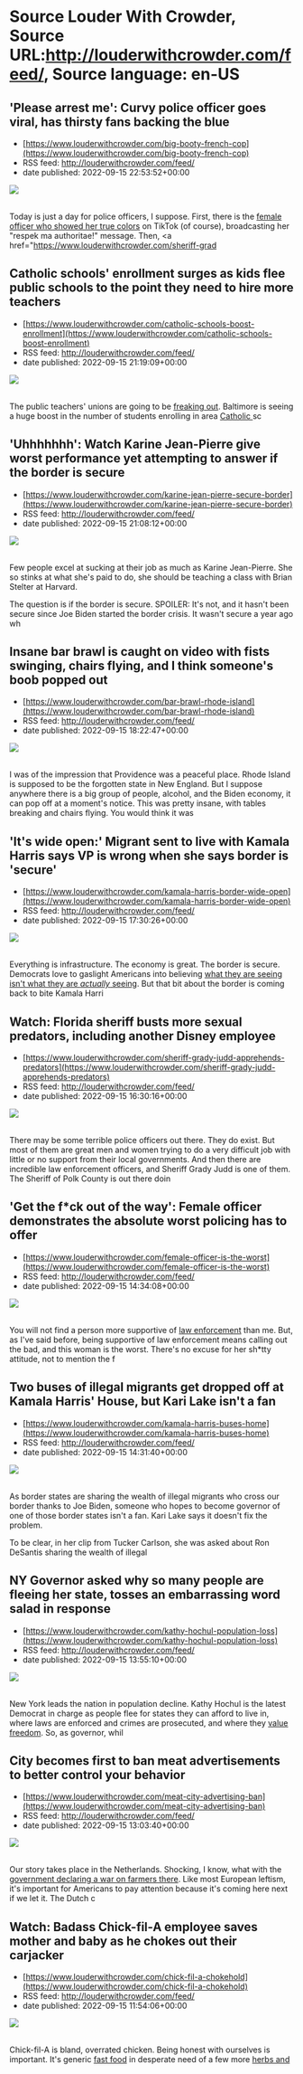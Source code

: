 # Source Louder With Crowder, Source URL:http://louderwithcrowder.com/feed/, Source language: en-US

## 'Please arrest me': Curvy police officer goes viral, has thirsty fans backing the blue
 - [https://www.louderwithcrowder.com/big-booty-french-cop](https://www.louderwithcrowder.com/big-booty-french-cop)
 - RSS feed: http://louderwithcrowder.com/feed/
 - date published: 2022-09-15 22:53:52+00:00

<img src="https://www.louderwithcrowder.com/media-library/image.png?id=31721343&amp;width=1245&amp;height=700&amp;coordinates=0%2C0%2C0%2C118" /><br /><br /><p>Today is just a day for police officers, I suppose. First, there is the <a href="https://www.louderwithcrowder.com/female-officer-is-the-worst" target="_blank">female officer who showed her true colors</a> on TikTok (of course), broadcasting her "respek ma authoritae!" message. Then, <a href="https://www.louderwithcrowder.com/sheriff-grad

## Catholic schools' enrollment surges as kids flee public schools to the point they need to hire more teachers
 - [https://www.louderwithcrowder.com/catholic-schools-boost-enrollment](https://www.louderwithcrowder.com/catholic-schools-boost-enrollment)
 - RSS feed: http://louderwithcrowder.com/feed/
 - date published: 2022-09-15 21:19:09+00:00

<img src="https://www.louderwithcrowder.com/media-library/image.png?id=31718774&amp;width=1245&amp;height=700&amp;coordinates=0%2C76%2C0%2C76" /><br /><br /><p>The public teachers' unions are going to be <a href="https://www.louderwithcrowder.com/washington-schools-beg-enrollments" target="_blank">freaking out</a>. Baltimore is seeing a huge boost in the number of students enrolling in area <a href="https://www.louderwithcrowder.com/assistant-principal-greenwwich" target="_blank">Catholic </a>sc

## 'Uhhhhhhh': Watch Karine Jean-Pierre give worst performance yet attempting to answer if the border is secure
 - [https://www.louderwithcrowder.com/karine-jean-pierre-secure-border](https://www.louderwithcrowder.com/karine-jean-pierre-secure-border)
 - RSS feed: http://louderwithcrowder.com/feed/
 - date published: 2022-09-15 21:08:12+00:00

<img src="https://www.louderwithcrowder.com/media-library/image.png?id=31720514&amp;width=1245&amp;height=700&amp;coordinates=0%2C32%2C0%2C166" /><br /><br /><p>Few people excel at sucking at their job as much as Karine Jean-Pierre. She so stinks at what she's paid to do, she should be teaching a class with Brian Stelter at Harvard.</p><p>The question is if the border is secure. SPOILER: It's not, and it hasn't been secure since Joe Biden started the border crisis. It wasn't secure a year ago wh

## Insane bar brawl is caught on video with fists swinging, chairs flying, and I think someone's boob popped out
 - [https://www.louderwithcrowder.com/bar-brawl-rhode-island](https://www.louderwithcrowder.com/bar-brawl-rhode-island)
 - RSS feed: http://louderwithcrowder.com/feed/
 - date published: 2022-09-15 18:22:47+00:00

<img src="https://www.louderwithcrowder.com/media-library/image.png?id=31719636&amp;width=1245&amp;height=700&amp;coordinates=0%2C0%2C0%2C118" /><br /><br /><p>I was of the impression that Providence was a peaceful place. Rhode Island is supposed to be the forgotten state in New England. But I suppose anywhere there is a big group of people, alcohol, and the Biden economy, it can pop off at a moment's notice. This was pretty insane, with tables breaking and chairs flying. You would think it was 

## 'It's wide open:' Migrant sent to live with Kamala Harris says VP is wrong when she says border is 'secure'
 - [https://www.louderwithcrowder.com/kamala-harris-border-wide-open](https://www.louderwithcrowder.com/kamala-harris-border-wide-open)
 - RSS feed: http://louderwithcrowder.com/feed/
 - date published: 2022-09-15 17:30:26+00:00

<img src="https://www.louderwithcrowder.com/media-library/image.png?id=31719447&amp;width=1245&amp;height=700&amp;coordinates=0%2C0%2C0%2C118" /><br /><br /><p>Everything is infrastructure. The economy is great. The border is secure. Democrats love to gaslight Americans into believing <a href="https://www.louderwithcrowder.com/mike-rowe-brandon" target="_blank">what they are seeing isn't what they are <em>actually</em> seeing</a>. But that bit about the border is coming back to bite Kamala Harri

## Watch: Florida sheriff busts more sexual predators, including another Disney employee
 - [https://www.louderwithcrowder.com/sheriff-grady-judd-apprehends-predators](https://www.louderwithcrowder.com/sheriff-grady-judd-apprehends-predators)
 - RSS feed: http://louderwithcrowder.com/feed/
 - date published: 2022-09-15 16:30:16+00:00

<img src="https://www.louderwithcrowder.com/media-library/image.png?id=31719120&amp;width=1200&amp;height=400&amp;coordinates=0%2C18%2C0%2C394" /><br /><br /><p>There may be some terrible police officers out there. They do exist. But most of them are great men and women trying to do a very difficult job with little or no support from their local governments. And then there are incredible law enforcement officers, and Sheriff Grady Judd is one of them. The Sheriff of Polk County is out there doin

## 'Get the f*ck out of the way': Female officer demonstrates the absolute worst policing has to offer
 - [https://www.louderwithcrowder.com/female-officer-is-the-worst](https://www.louderwithcrowder.com/female-officer-is-the-worst)
 - RSS feed: http://louderwithcrowder.com/feed/
 - date published: 2022-09-15 14:34:08+00:00

<img src="https://www.louderwithcrowder.com/media-library/image.png?id=31718413&amp;width=1245&amp;height=700&amp;coordinates=0%2C0%2C0%2C118" /><br /><br /><p>You will not find a person more supportive of <a href="https://www.louderwithcrowder.com/toddler-police-officers" target="_blank">law enforcement</a> than me. But, as I've said before, being supportive of law enforcement means calling out the bad, and this woman is the worst. There's no excuse for her sh*tty attitude, not to mention the f

## Two buses of illegal migrants get dropped off at Kamala Harris' House, but Kari Lake isn't a fan
 - [https://www.louderwithcrowder.com/kamala-harris-buses-home](https://www.louderwithcrowder.com/kamala-harris-buses-home)
 - RSS feed: http://louderwithcrowder.com/feed/
 - date published: 2022-09-15 14:31:40+00:00

<img src="https://www.louderwithcrowder.com/media-library/image.png?id=31718449&amp;width=1245&amp;height=700&amp;coordinates=0%2C0%2C0%2C118" /><br /><br /><p>As border states are sharing the wealth of illegal migrants who cross our border thanks to Joe Biden, someone who hopes to become governor of one of those border states isn't a fan. Kari Lake says it doesn't fix the problem.</p><p>To be clear, in her clip from Tucker Carlson, she was asked about Ron DeSantis sharing the wealth of illegal 

## NY Governor asked why so many people are fleeing her state, tosses an embarrassing word salad in response
 - [https://www.louderwithcrowder.com/kathy-hochul-population-loss](https://www.louderwithcrowder.com/kathy-hochul-population-loss)
 - RSS feed: http://louderwithcrowder.com/feed/
 - date published: 2022-09-15 13:55:10+00:00

<img src="https://www.louderwithcrowder.com/media-library/image.png?id=31718157&amp;width=1245&amp;height=700&amp;coordinates=0%2C13%2C0%2C135" /><br /><br /><p>New York leads the nation in population decline.  Kathy Hochul is the latest Democrat in charge as people flee for states they can afford to live in, where laws are enforced and crimes are prosecuted, and where they <a href="https://www.louderwithcrowder.com/leaked-memo-shows-nypd" target="_blank">value freedom</a>. So, as governor, whil

## City becomes first to ban meat advertisements to better control your behavior
 - [https://www.louderwithcrowder.com/meat-city-advertising-ban](https://www.louderwithcrowder.com/meat-city-advertising-ban)
 - RSS feed: http://louderwithcrowder.com/feed/
 - date published: 2022-09-15 13:03:40+00:00

<img src="https://www.louderwithcrowder.com/media-library/image.jpg?id=31717985&amp;width=1200&amp;height=800&amp;coordinates=100%2C0%2C100%2C0" /><br /><br /><p>Our story takes place in the Netherlands. Shocking, I know, what with the <a href="https://www.louderwithcrowder.com/farmers-dutch-regulations" target="_blank">government declaring a war on farmers there</a>. Like most European leftism, it's important for Americans to pay attention because it's coming here next if we let it. The Dutch c

## Watch: Badass Chick-fil-A employee saves mother and baby as he chokes out their carjacker
 - [https://www.louderwithcrowder.com/chick-fil-a-chokehold](https://www.louderwithcrowder.com/chick-fil-a-chokehold)
 - RSS feed: http://louderwithcrowder.com/feed/
 - date published: 2022-09-15 11:54:06+00:00

<img src="https://www.louderwithcrowder.com/media-library/image.png?id=31717681&amp;width=600&amp;height=600&amp;coordinates=221%2C0%2C221%2C0" /><br /><br /><p>Chick-fil-A is bland, overrated chicken. Being honest with ourselves is important. It's generic <a href="https://www.louderwithcrowder.com/professor-upset-manager-earns-more" target="_blank">fast food</a> in desperate need of a few more <a href="https://www.louderwithcrowder.com/kfc-bordder-lockdown-new-zealand" target="_blank">herbs and
